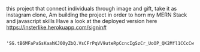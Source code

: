 this project that connect individuals through image and gift, take it as instagram clone,
Am building the project in order to horn my MERN Stack and javascript skills
Have a look at the deployed version here https://insterlike.herokuapp.com/signin#

        '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',
